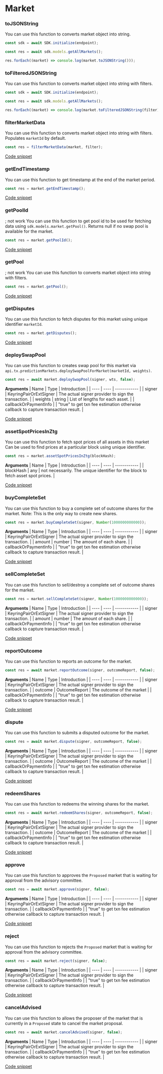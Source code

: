 # Market

### toJSONString

You can use this function to converts market object into string.

```typescript
const sdk = await SDK.initialize(endpoint);

const res = await sdk.models.getAllMarkets();

res.forEach((market) => console.log(market.toJSONString()));
```

### toFilteredJSONString

You can use this function to converts market object into string with filters.

```typescript
const sdk = await SDK.initialize(endpoint);

const res = await sdk.models.getAllMarkets();

res.forEach((market) => console.log(market.toFilteredJSONString(filter)));
```

### filterMarketData

You can use this function to converts market object into string with filters.
Populates `marketId` by default.

```typescript
const res = filterMarketData(market, filter);
```

[Code snippet](./filterMarketData.ts)

### getEndTimestamp

You can use this function to get timestamp at the end of the market period.

```typescript
const res = market.getEndTimestamp();
```

[Code snippet](./getEndTimestamp.ts)

### getPoolId

; not work
You can use this function to get pool id to be used for fetching data using `sdk.models.market.getPool()`.
Returns null if no swap pool is available for the market.

```typescript
const res = market.getPoolId();
```

[Code snippet](./getPoolId.ts)

### getPool

; not work
You can use this function to converts market object into string with filters.

```typescript
const res = market.getPool();
```

[Code snippet](./getPool.ts)

### getDisputes

You can use this function to fetch disputes for this market using unique identifier `marketId`.

```typescript
const res = market.getDisputes();
```

[Code snippet](./getDisputes.ts)

### deploySwapPool

You can use this function to creates swap pool for this market via `api.tx.predictionMarkets.deploySwapPoolForMarket(marketId, weights)`.

```typescript
const res = await market.deploySwapPool(signer, wts, false);
```

**Arguments**
| Name | Type | Introduction |
| ---- | ---- | ------------ |
| signer | KeyringPairOrExtSigner | The actual signer provider to sign the transaction. |
| weights | string | List of lengths for each asset. |
| callbackOrPaymentInfo | | "true" to get txn fee estimation otherwise callback to capture transaction result. |

[Code snippet](./deploySwapPool.ts)

### assetSpotPricesInZtg

You can use this function to fetch spot prices of all assets in this market
Can be used to find prices at a particular block using unique identifier.

```typescript
const res = market.assetSpotPricesInZtg(blockHash);
```

**Arguments**
| Name | Type | Introduction |
| ---- | ---- | ------------ |
| blockHash | any | not necessarily. The unique identifier for the block to fetch asset spot prices. |

[Code snippet](./assetSpotPricesInZtg.ts)

### buyCompleteSet

You can use this function to buy a complete set of outcome shares for the market.
Note: This is the only way to create new shares.

```typescript
const res = market.buyCompleteSet(signer, Number(1000000000000));
```

**Arguments**
| Name | Type | Introduction |
| ---- | ---- | ------------ |
| signer | KeyringPairOrExtSigner | The actual signer provider to sign the transaction. |
| amount | number | The amount of each share. |
| callbackOrPaymentInfo | | "true" to get txn fee estimation otherwise callback to capture transaction result. |

[Code snippet](./buyCompleteSet.ts)

### sellCompleteSet

You can use this function to sell/destroy a complete set of outcome shares for the market.

```typescript
const res = market.sellCompleteSet(signer, Number(1000000000000));
```

**Arguments**
| Name | Type | Introduction |
| ---- | ---- | ------------ |
| signer | KeyringPairOrExtSigner | The actual signer provider to sign the transaction. |
| amount | number | The amount of each share. |
| callbackOrPaymentInfo | | "true" to get txn fee estimation otherwise callback to capture transaction result. |

[Code snippet](./sellCompleteSet.ts)

### reportOutcome

You can use this function to reports an outcome for the market.

```typescript
const res = await market.reportOutcome(signer, outcomeReport, false);
```

**Arguments**
| Name | Type | Introduction |
| ---- | ---- | ------------ |
| signer | KeyringPairOrExtSigner | The actual signer provider to sign the transaction. |
| outcome | OutcomeReport | The outcome of the market |
| callbackOrPaymentInfo | | "true" to get txn fee estimation otherwise callback to capture transaction result. |

[Code snippet](./reportOutcome.ts)

### dispute

You can use this function to submits a disputed outcome for the market.

```typescript
const res = await market.dispute(signer, outcomeReport, false);
```

**Arguments**
| Name | Type | Introduction |
| ---- | ---- | ------------ |
| signer | KeyringPairOrExtSigner | The actual signer provider to sign the transaction. |
| outcome | OutcomeReport | The outcome of the market |
| callbackOrPaymentInfo | | "true" to get txn fee estimation otherwise callback to capture transaction result. |

[Code snippet](./dispute.ts)

### redeemShares

You can use this function to redeems the winning shares for the market.

```typescript
const res = await market.redeemShares(signer, outcomeReport, false);
```

**Arguments**
| Name | Type | Introduction |
| ---- | ---- | ------------ |
| signer | KeyringPairOrExtSigner | The actual signer provider to sign the transaction. |
| outcome | OutcomeReport | The outcome of the market |
| callbackOrPaymentInfo | | "true" to get txn fee estimation otherwise callback to capture transaction result. |

[Code snippet](./redeemShares.ts)

### approve

You can use this function to approves the `Proposed` market that is waiting for approval from the advisory committee.

```typescript
const res = await market.approve(signer, false);
```

**Arguments**
| Name | Type | Introduction |
| ---- | ---- | ------------ |
| signer | KeyringPairOrExtSigner | The actual signer provider to sign the transaction. |
| callbackOrPaymentInfo | | "true" to get txn fee estimation otherwise callback to capture transaction result. |

[Code snippet](./approve.ts)

### reject

You can use this function to rejects the `Proposed` market that is waiting for approval from the advisory committee.

```typescript
const res = await market.reject(signer, false);
```

**Arguments**
| Name | Type | Introduction |
| ---- | ---- | ------------ |
| signer | KeyringPairOrExtSigner | The actual signer provider to sign the transaction. |
| callbackOrPaymentInfo | | "true" to get txn fee estimation otherwise callback to capture transaction result. |

[Code snippet](./reject.ts)

### cancelAdvised

You can use this function to allows the proposer of the market that is currently in a `Proposed` state to cancel the market proposal.

```typescript
const res = await market.cancelAdvised(signer, false);
```

**Arguments**
| Name | Type | Introduction |
| ---- | ---- | ------------ |
| signer | KeyringPairOrExtSigner | The actual signer provider to sign the transaction. |
| callbackOrPaymentInfo | | "true" to get txn fee estimation otherwise callback to capture transaction result. |

[Code snippet](./cancelAdvised.ts)
